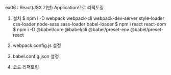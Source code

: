 ex06 : React(JSX 기반) Application으로 리팩토링

1. 설치
    $ npm i -D webpack webpack-cli webpack-dev-server style-loader css-loader node-sass sass-loader babel-loader
    $ npm i react react-dom
    $ npm i -D @babel/core @babel/cli @babel/preset-env @babel/preset-react

2. webpack.config.js 설정
3. babel.config.json 설정

4. 코드 리팩토링

